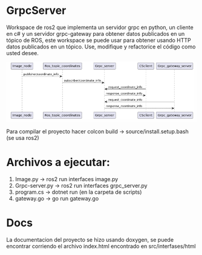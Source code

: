 # GrpcServer

Workspace de ros2 que implementa un servidor grpc en python, un cliente en c# y un servidor grpc-gateway para obtener datos publicados en un tópico de ROS, este workspace se puede usar para obtener usando HTTP datos publicados en un tópico. Use, modifique y refactorice el código como usted desee.

![Alt text](plant.png)

Para compilar el proyecto hacer colcon build -> source/install.setup.bash (se usa ros2)

# Archivos a ejecutar:
1) Image.py -> ros2 run interfaces image.py
2) Grpc-server.py -> ros2 run interfaces grpc_server.py
3) program.cs -> dotnet run (en la carpeta de scripts)
4) gateway.go -> go run gateway.go

# Docs
La documentacion del proyecto se hizo usando doxygen, se puede encontrar corriendo el archivo index.html encontrado en src/interfases/html

